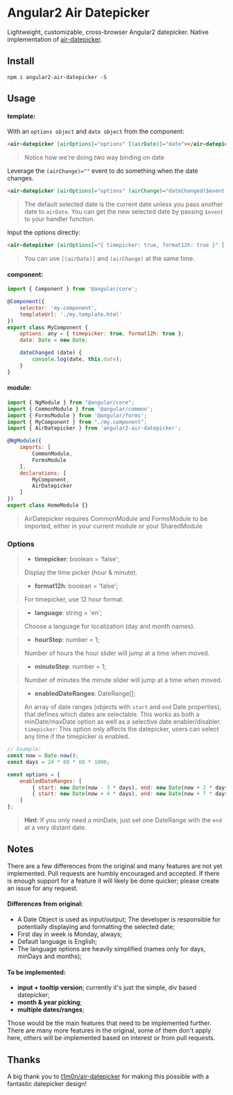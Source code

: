 # Angular2 Air Datepicker

Lightweight, customizable, cross-browser Angular2 datepicker. Native implementation of [air-datepicker](https://github.com/t1m0n/air-datepicker).


## Install
```
npm i angular2-air-datepicker -S
```

## Usage

#### template:

With an `options object` and `date object` from the component:
```html
<air-datepicker [airOptions]="options" [(airDate)]="date"></air-datepicker>
```
> Notice how we're doing two way binding on date

Leverage the `(airChange)=""` event to do something when the date changes.
```html
<air-datepicker [airOptions]="options" (airChange)="dateChanged($event)"></air-datepicker>
```
> The default selected date is the current date unless you pass another date to `airDate`. You can get the new selected date by passing `$event` to your handler function.

Input the options directly:
```html
<air-datepicker [airOptions]="{ timepicker: true, format12h: true }" [(airDate)]="date" (airChange)="dateChanged()"></air-datepicker>
```
> You can use `[(airDate)]` and `(airChange)` at the same time.


#### component:

```javascript
import { Component } from '@angular/core';

@Component({
    selector: 'my-component',
    templateUrl: './my.template.html'
})
export class MyComponent {
    options: any = { timepicker: true, format12h: true };
    date: Date = new Date;

    dateChanged (date) {
        console.log(date, this.date);
    }
}
```

#### module:

```javascript
import { NgModule } from "@angular/core";
import { CommonModule } from '@angular/common';
import { FormsModule } from '@angular/forms';
import { MyComponent } from "./my.component";
import { AirDatepicker } from 'angular2-air-datepicker';

@NgModule({
    imports: [
        CommonModule,
        FormsModule
    ],
    declarations: [
        MyComponent,
        AirDatepicker
    ]
})
export class HomeModule {}

```
> AirDatepicker requires CommonModule and FormsModule to be imported, either in your current module or your SharedModule


### Options

> * **timepicker**: boolean = 'false';
>
> Display the time picker (hour & minute).

> * **format12h**: boolean = 'false';
>
> For timepicker, use 12 hour format.

> * **language**: string = 'en';
>
> Choose a language for localization (day and month names).

> * **hourStep**: number = 1;
>
> Number of hours the hour slider will jump at a time when moved.

> * **minuteStep**: number = 1;
>
> Number of minutes the minute slider will jump at a time when moved.

> * **enabledDateRanges**: DateRange[];
>
> An array of date ranges (objects with `start` and `end` Date properties), that defines which dates are selectable. This works as both a minDate/maxDate option as well as a selective date enabler/disabler.
> `timepicker`: This option only affects the datepicker, users can select any time if the timepicker is enabled.
```javascript
// Example:
const now = Date.now();
const days = 24 * 60 * 60 * 1000;

const options = {
	enabledDateRanges: [
		{ start: new Date(now - 3 * days), end: new Date(now + 2 * days) },
		{ start: new Date(now + 4 * days), end: new Date(now + 7 * days) }
	]
};
```
> **Hint**: If you only need a minDate, just set one DateRange with the `end` at a very distant date.


## Notes

There are a few differences from the original and many features are not yet implemented. Pull requests are humbly encouraged and accepted. If there is enough support for a feature it will likely be done quicker; please create an issue for any request.

#### Differences from original:

- A Date Object is used as input/output; The developer is responsible for potentially displaying and formatting the selected date;
- First day in week is Monday, always;
- Default language is English;
- The language options are heavily simplified (names only for days, minDays and months);

#### To be implemented:

- **input + tooltip version**; currently it's just the simple, div based datepicker;
- **month & year picking**;
- **multiple dates/ranges**;

Those would be the main features that need to be implemented further. There are many more features in the original, some of them don't apply here, others will be implemented based on interest or from pull requests.

## Thanks

A big thank you to [t1m0n/air-datepicker](https://github.com/t1m0n/air-datepicker) for making this possible with a fantastic datepicker design!
